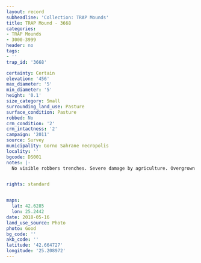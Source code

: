 ```yaml
---
layout: record
subheadline: 'Collection: TRAP Mounds'
title: TRAP Mound - 3668
categories:
- TRAP Mounds
- 3000-3999
header: no
tags:
- ''
trap_id: '3668'

certainty: Certain
elevation: '456'
max_diameter: '5'
min_diameter: '5'
height: '0.1'
size_category: Small
surrounding_land_use: Pasture
surface_condition: Pasture
robbed: No
crm_condition: '2'
crm_intactness: '2'
campaign: '2011'
source: Survey
municipality: Gorno Sahrane necropolis
locality: ''
bgcode: DS001
notes: |-
  No visible robbers trenches. Severe damage by agriculture. Overgrown by dead grass.


rights: standard


maps:
  lat: 42.6285
  lon: 25.2442
date: 2018-05-16
land_use_source: Photo
photo: Good
bg_code: ''
akb_code: ''
latitude: '42.664727'
longitude: '25.208972'
---
```

